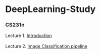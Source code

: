 # DeepLearning-Study

### CS231n
Lecture 1. [Introduction](https://github.com/jiuuu26/DeepLearning-Study/blob/main/CS231n/Lecture%201.%20Introduction%20and%20Historical%20Context.md)<br></br>
Lecture 2. [Image Classification pipeline](https://github.com/jiuuu26/DeepLearning-Study/blob/main/CS231n/Lecture%202.%20Image%20Classification%20pipeline)
